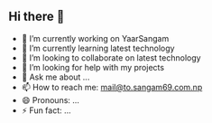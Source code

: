 ## Hi there 👋

- 🔭 I’m currently working on YaarSangam
- 🌱 I’m currently learning latest technology
- 👯 I’m looking to collaborate on latest technology
- 🤔 I’m looking for help with my projects
- 💬 Ask me about ...
- 📫 How to reach me: mail@to.sangam69.com.np
- 😄 Pronouns: ...
- ⚡ Fun fact: ...
